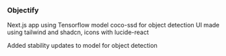### Objectify

Next.js app using Tensorflow model coco-ssd for object detection
UI made using tailwind and shadcn, icons with lucide-react

Added stability updates to model for object detection
